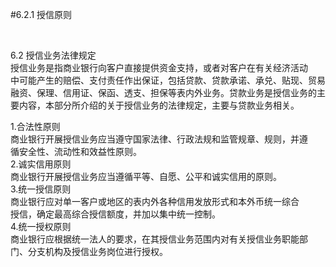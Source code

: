 #6.2.1 授信原则
<p>&nbsp;</p>
    <p>6.2 授信业务法律规定<br />
      授信业务是指商业银行向客户直接提供资金支持，或者对客户在有关经济活动<br />
      中可能产生的赔偿、支付责任作出保证，包括贷款、贷款承诺、承兑、贴现、贸易<br />
      融资、保理、信用证、保函、透支、担保等表内外业务。贷款业务是授信业务的主<br />
    要内容，本部分所介绍的关于授信业务的法律规定，主要与贷款业务相关。</p>
    <p>1.合法性原则<br />
      商业银行开展授信业务应当遵守国家法律、行政法规和监管规章、规则，并遵<br />
      循安全性、流动性和效益性原则。<br />
      2.诚实信用原则<br />
      商业银行开展授信业务应当遵循平等、自愿、公平和诚实信用的原则。<br />
      3.统一授信原则<br />
      商业银行应对单一客户或地区的表内外各种信用发放形式和本外币统一综合<br />
      授信，确定最高综合授信额度，并加以集中统一控制。<br />
      4.统一授权原则<br />
      商业银行应根据统一法人的要求，在其授信业务范围内对有关授信业务职能部<br />
    门、分支机构及授信业务岗位进行授权。</p>